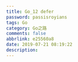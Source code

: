 ```yaml
---
title: Go_12 defer
password: passisroyians
tags: Go
category: Go之路
comments: false
abbrlink: e25560a8
date: 2019-07-21 08:19:22
description:
---
```


